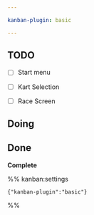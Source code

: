 ```yaml
---

kanban-plugin: basic

---
```


## TODO

- [ ] Start menu
- [ ] Kart Selection
- [ ] Race Screen


## Doing



## Done

**Complete**




%% kanban:settings
```
{"kanban-plugin":"basic"}
```
%%